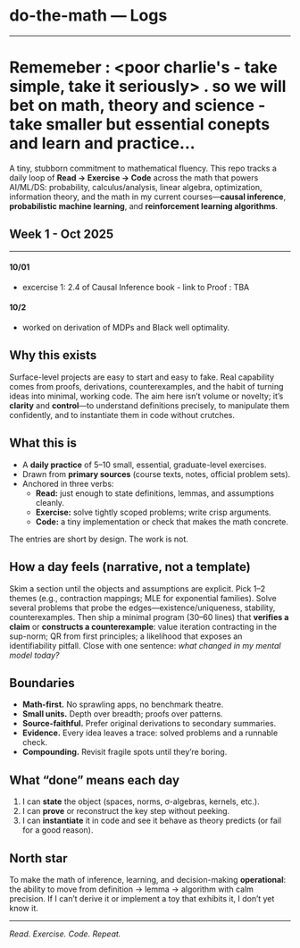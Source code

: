 # do-the-math — Logs

--- 

# Rememeber : <poor charlie's - take simple, take it seriously> . so we will bet on math, theory and science - take smaller but essential conepts and learn and practice...


A tiny, stubborn commitment to mathematical fluency. This repo tracks a daily loop of **Read → Exercise → Code** across the math that powers AI/ML/DS: probability, calculus/analysis, linear algebra, optimization, information theory, and the math in my current courses—**causal inference**, **probabilistic machine learning**, and **reinforcement learning algorithms**.

## Week 1 - Oct 2025 
----

#### 10/01
  - excercise 1: 2.4 of Causal Inference book - link to Proof : TBA
#### 10/2 
  - worked on derivation of MDPs and Black well optimality.






















## Why this exists

Surface-level projects are easy to start and easy to fake. Real capability comes from proofs, derivations, counterexamples, and the habit of turning ideas into minimal, working code. The aim here isn’t volume or novelty; it’s **clarity** and **control**—to understand definitions precisely, to manipulate them confidently, and to instantiate them in code without crutches.

## What this is

- A **daily practice** of 5–10 small, essential, graduate-level exercises.
- Drawn from **primary sources** (course texts, notes, official problem sets).
- Anchored in three verbs:
  - **Read:** just enough to state definitions, lemmas, and assumptions cleanly.
  - **Exercise:** solve tightly scoped problems; write crisp arguments.
  - **Code:** a tiny implementation or check that makes the math concrete.

The entries are short by design. The work is not.

## How a day feels (narrative, not a template)

Skim a section until the objects and assumptions are explicit. Pick 1–2 themes (e.g., contraction mappings; MLE for exponential families). Solve several problems that probe the edges—existence/uniqueness, stability, counterexamples. Then ship a minimal program (30–60 lines) that **verifies a claim** or **constructs a counterexample**: value iteration contracting in the sup-norm; QR from first principles; a likelihood that exposes an identifiability pitfall. Close with one sentence: *what changed in my mental model today?*

## Boundaries

- **Math-first.** No sprawling apps, no benchmark theatre.
- **Small units.** Depth over breadth; proofs over patterns.
- **Source-faithful.** Prefer original derivations to secondary summaries.
- **Evidence.** Every idea leaves a trace: solved problems and a runnable check.
- **Compounding.** Revisit fragile spots until they’re boring.

## What “done” means each day

1. I can **state** the object (spaces, norms, σ-algebras, kernels, etc.).
2. I can **prove** or reconstruct the key step without peeking.
3. I can **instantiate** it in code and see it behave as theory predicts (or fail for a good reason).

## North star

To make the math of inference, learning, and decision-making **operational**: the ability to move from definition → lemma → algorithm with calm precision. If I can’t derive it or implement a toy that exhibits it, I don’t yet know it.

---
*Read. Exercise. Code. Repeat.* 
